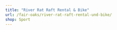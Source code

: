 ```yaml
---
title: "River Rat Raft Rental & Bike"
url: /fair-oaks/river-rat-raft-rental-und-bike/
shop: Sport
---
```


